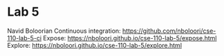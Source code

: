 # Lab 5
Navid Boloorian
Continuous integration: https://github.com/nboloori/cse-110-lab-5-ci
Expose: https://nboloori.github.io/cse-110-lab-5/expose.html
Explore: https://nboloori.github.io/cse-110-lab-5/explore.html
